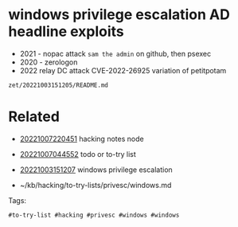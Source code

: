 # windows privilege escalation AD headline exploits
- 2021 - nopac attack `sam the admin` on github, then psexec
- 2020 - zerologon
- 2022 relay DC attack CVE-2022-26925 variation of petitpotam

` zet/20221003151205/README.md `

# Related

- [20221007220451](/zet/20221007220451/README.md) hacking notes node

- [20221007044552](/zet/20221007044552/README.md) todo or to-try list

- [20221003151207](/zet/20221003151207/README.md) windows privilege escalation
- ~/kb/hacking/to-try-lists/privesc/windows.md

Tags:

    #to-try-list #hacking #privesc #windows #windows 
